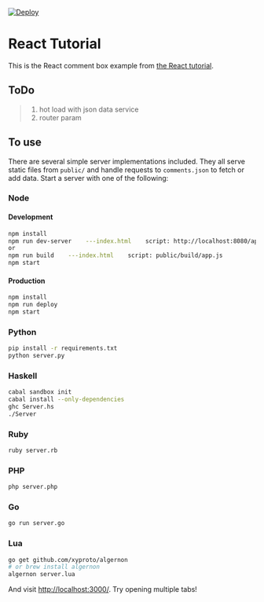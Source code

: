 [![Deploy](https://www.herokucdn.com/deploy/button.png)](https://heroku.com/deploy)

# React Tutorial

This is the React comment box example from [the React tutorial](http://facebook.github.io/react/docs/tutorial.html).

## ToDo

>1. hot load with json data service
>2. router param

## To use

There are several simple server implementations included. They all serve static files from `public/` and handle requests to `comments.json` to fetch or add data. Start a server with one of the following:

### Node
>
#### Development
>
```sh
npm install
npm run dev-server    ---index.html    script: http://localhost:8080/app.js
or
npm run build    ---index.html    script: public/build/app.js
npm start
```
>
#### Production
>
```sh
npm install
npm run deploy
npm start
```

### Python

```sh
pip install -r requirements.txt
python server.py
```

### Haskell

```sh
cabal sandbox init
cabal install --only-dependencies
ghc Server.hs
./Server
```

### Ruby
```sh
ruby server.rb
```

### PHP
```sh
php server.php
```

### Go
```sh
go run server.go
```

### Lua

```sh
go get github.com/xyproto/algernon
# or brew install algernon
algernon server.lua
```

And visit <http://localhost:3000/>. Try opening multiple tabs!
